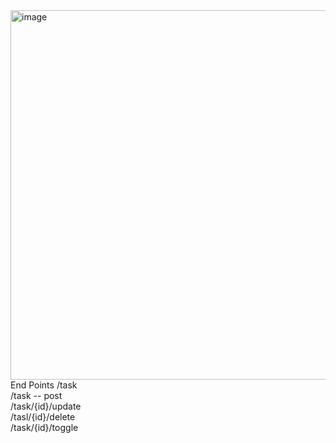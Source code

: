 <img width="1201" height="591" alt="image" src="https://github.com/user-attachments/assets/43e04ad9-145a-4460-a565-f8fe0b12ce94" />
End Points 
/task  <br>
/task  --   post  <br>
/task/{id}/update   <br>
/tasl/{id}/delete   <br>
/task/{id}/toggle  <br>
